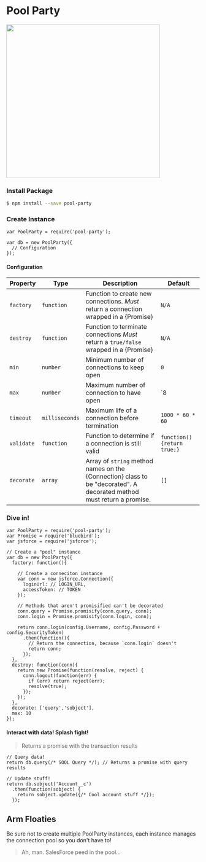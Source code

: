 # Pool Party

<img src="http://www.meridianumc.com/wp-content/uploads/2014/06/pool-party.jpg" height="400" />

### Install Package
```sh
$ npm install --save pool-party
```

### Create Instance

```
var PoolParty = require('pool-party');

var db = new PoolParty({
  // Configuration
});
```

#### Configuration
Property | Type | Description | Default
--- | --- | --- | ---
`factory` | `function` | Function to create new connections. *Must* return a connection wrapped in a {Promise} | `N/A`
`destroy` | `function` | Function to terminate connections *Must* return a `true/false` wrapped in a {Promise} | `N/A`
`min` | `number` | Minimum number of connections to keep open | `0`
`max` | `number` | Maximum number of connection to have open | `8
`timeout` | `milliseconds` | Maximum life of a connection before termination | `1000 * 60 * 60`
`validate` | `function` | Function to determine if a connection is still valid | `function(){return true;}`
`decorate` | `array` | Array of `string` method names on the {Connection} class to be "decorated". A decorated method must return a promise. | `[]`

### Dive in!



```
var PoolParty = require('pool-party');
var Promise = require('bluebird');
var jsforce = require('jsforce');

// Create a "pool" instance
var db = new PoolParty({
  factory: function(){

    // Create a conneciton instance
    var conn = new jsforce.Connection({
      loginUrl: // LOGIN_URL,
      accessToken: // TOKEN
    });

    // Methods that aren't promisified can't be decorated
    conn.query = Promise.promisify(conn.query, conn);
    conn.login = Promise.promisify(conn.login, conn);

    return conn.login(config.Username, config.Password + config.SecurityToken)
      .then(function(){
        // Return the connection, because `conn.login` doesn't
        return conn;
      });
  },
  destroy: function(conn){
    return new Promise(function(resolve, reject) {
      conn.logout(function(err) {
        if (err) return reject(err);
        resolve(true);
      });
    });
  },
  decorate: ['query','sobject'],
  max: 10
});
```

#### Interact with data! Splash fight!

> Returns a promise with the transaction results

```
// Query data!
return db.query(/* SOQL Query */); // Returns a promise with query results

// Update stuff!
return db.sobject('Account__c')
  .then(function(sobject) {
    return sobject.update({/* Cool account stuff */});
  });
```

## Arm Floaties

Be sure not to create multiple PoolParty instances, each instance manages the connection pool so you don't have to!


> Ah, man. SalesForce peed in the pool...
